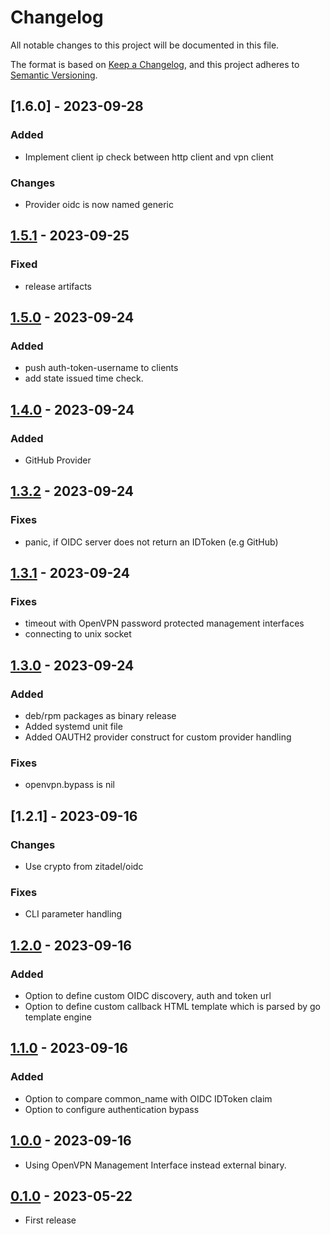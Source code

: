 # Changelog

All notable changes to this project will be documented in this file.

The format is based on [Keep a Changelog](https://keepachangelog.com/en/1.0.0/),
and this project adheres to [Semantic Versioning](https://semver.org/spec/v2.0.0.html).

## [1.6.0] - 2023-09-28

### Added

- Implement client ip check between http client and vpn client

### Changes

- Provider oidc is now named generic

## [1.5.1] - 2023-09-25

### Fixed

- release artifacts

## [1.5.0] - 2023-09-24

### Added

- push auth-token-username to clients
- add state issued time check.

## [1.4.0] - 2023-09-24

### Added

- GitHub Provider

## [1.3.2] - 2023-09-24

### Fixes

- panic, if OIDC server does not return an IDToken (e.g GitHub)

## [1.3.1] - 2023-09-24

### Fixes

- timeout with OpenVPN password protected management interfaces
- connecting to unix socket

## [1.3.0] - 2023-09-24

### Added

- deb/rpm packages as binary release
- Added systemd unit file
- Added OAUTH2 provider construct for custom provider handling

### Fixes

- openvpn.bypass is nil

## [1.2.1] - 2023-09-16

### Changes

- Use crypto from zitadel/oidc

### Fixes

- CLI parameter handling

## [1.2.0] - 2023-09-16

### Added

- Option to define custom OIDC discovery, auth and token url
- Option to define custom callback HTML template which is parsed by go template engine

## [1.1.0] - 2023-09-16

### Added

- Option to compare common_name with OIDC IDToken claim
- Option to configure authentication bypass

## [1.0.0] - 2023-09-16

- Using OpenVPN Management Interface instead external binary.

## [0.1.0] - 2023-05-22

- First release

[Unreleased]: https://github.com/jkroepke/openvpn-auth-oauth2/compare/v1.5.1...HEAD
[1.5.1]: https://github.com/jkroepke/openvpn-auth-oauth2/releases/tag/v1.5.1
[1.5.0]: https://github.com/jkroepke/openvpn-auth-oauth2/releases/tag/v1.5.0
[1.4.0]: https://github.com/jkroepke/openvpn-auth-oauth2/releases/tag/v1.4.0
[1.3.2]: https://github.com/jkroepke/openvpn-auth-oauth2/releases/tag/v1.3.2
[1.3.1]: https://github.com/jkroepke/openvpn-auth-oauth2/releases/tag/v1.3.1
[1.3.0]: https://github.com/jkroepke/openvpn-auth-oauth2/releases/tag/v1.3.0
[1.2.0]: https://github.com/jkroepke/openvpn-auth-oauth2/releases/tag/v1.2.0
[1.1.0]: https://github.com/jkroepke/openvpn-auth-oauth2/releases/tag/v1.1.0
[1.0.0]: https://github.com/jkroepke/openvpn-auth-oauth2/releases/tag/v1.0.0
[0.1.0]: https://github.com/jkroepke/openvpn-auth-oauth2/releases/tag/v0.1.0
